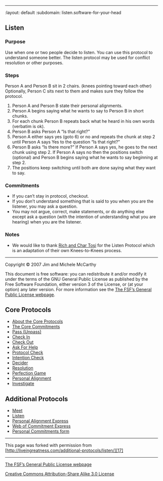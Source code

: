 ---
:layout: default
:subdomain: listen.software-for-your-head




## Listen

### Purpose

Use when one or two people decide to listen. You can use this protocol to understand 
someone better. The listen protocol may be used for conflict resolution or 
other purposes.

### Steps

Person A and Person B sit in 2 chairs. (knees pointing toward each other) Optionally, 
Person C sits next to them and makes sure they follow the protocol.

1. Person A and Person B state their personal alignments.
2. Person A begins saying what he wants to say to Person B in short chunks.
3. For each chunk Person B repeats back what he heard in his own words (verbatim is ok).
4. Person B asks Person A “Is that right?”
5. Person A either says yes (goto 6) or no and repeats the chunk at step 2 until Person A says Yes to the question “Is that right?”
6. Person B asks “Is there more?” If Person A says yes, he goes to the next chunk using step 2. If Person A says no then the positions switch (optional) and Person B begins saying what he wants to say beginning at step 2.
7. The positions keep switching until both are done saying what they want to say.

### Commitments

* If you can’t stay in protocol, checkout.
* If you don’t understand something that is said to you when you are the listener, you may ask a question.
* You may not argue, correct, make statements, or do anything else except ask a question (with the intention of understanding what you are hearing) when you are the listener.

### Notes

* We would like to thank [Rich and Char Tosi][1] for the Listen Protocol which is an adaptation of their own Knees-to-Knees process.

----

Copyright © 2007 Jim and Michele McCarthy

This document is free software: you can redistribute it and/or modify it under 
the terms of the GNU General Public License as published by the Free Software 
Foundation, either version 3 of the License, or (at your option) any later 
version. For more information see the [The FSF’s General Public License webpage][2]. 

## Core Protocols

* [About the Core Protocols][3]
* [The Core Commitments][4]
* [Pass (Unpass)][5]
* [Check In][6]
* [Check Out][7]
* [Ask For Help][8]
* [Protocol Check][9]
* [Intention Check][10]
* [Decider][11]
* [Resolution][12]
* [Perfection Game][13]
* [Personal Alignment][14]
* [Investigate][15]

## Additional Protocols

* [Meet][16]
* [Listen][17]
* [Personal Alignment Express][18]
* [Web of Commitment Express][19]
* [Personal Commitments form][20]

----

This page was forked with permission from [http://liveingreatness.com/additional-protocols/listen/][17]

----

[The FSF’s General Public License webpage][2]

[Creative Commons Attribution-Share Alike 3.0 License][21]

[1]: http://liveingreatness.com/resources.html#tosi
[2]: http://www.gnu.org/licenses/
[3]: http://liveingreatness.com/core-protocols/
[4]: http://liveingreatness.com/core-protocols/the-core-commitments/
[5]: http://liveingreatness.com/core-protocols/pass-unpass/
[6]: http://liveingreatness.com/core-protocols/check-in/
[7]: http://liveingreatness.com/core-protocols/check-out/
[8]: http://liveingreatness.com/core-protocols/ask-for-help/
[9]: http://liveingreatness.com/core-protocols/protocol-check/
[10]: http://liveingreatness.com/core-protocols/intention-check/
[11]: http://liveingreatness.com/core-protocols/decider/
[12]: http://liveingreatness.com/core-protocols/resolution/
[13]: http://liveingreatness.com/core-protocols/perfection-game/
[14]: http://liveingreatness.com/core-protocols/personal-alignment/
[15]: http://liveingreatness.com/core-protocols/investigate/
[16]: http://liveingreatness.com/additional-protocols/meet/
[17]: http://liveingreatness.com/additional-protocols/listen/
[18]: http://liveingreatness.com/additional-protocols/personal-alignment-express/
[19]: http://liveingreatness.com/additional-protocols/web-of-commitment-express/
[20]: http://liveingreatness.com/additional-protocols/personal-commitments-form/
[21]: http://creativecommons.org/licenses/by-sa/3.0/us/